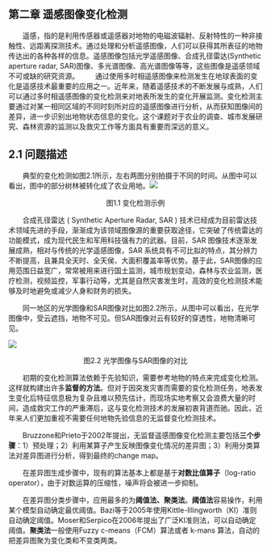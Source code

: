## 第二章  遥感图像变化检测

　　遥感，指的是利用传感器或遥感器对地物的电磁波辐射、反射特性的一种非接触性、远距离探测技术。通过处理和分析遥感图像，人们可以获得其所表征的地物传达出的各种各样的信息。遥感图像包括光学遥感图像、合成孔径雷达(Synthetic aperture radar, SAR)图像、多光谱图像、高光谱图像等等，这些图像是遥感领域不可或缺的研究资源。
　　通过使用多时相遥感图像来检测发生在地球表面的变化是遥感技术最重要的应用之一。近年来，随着遥感技术的不断发展与成熟，人们可以通过多时相遥感图像的变化检测来对地表所发生的变化开展监测。变化检测主要通过对某一相同区域的不同时刻所对应的遥感图像进行分析，从而获知图像间的差异，进一步识别出地物状态信息的变化。这个课题对于农业的调查、城市发展研究、森林资源的监测以及救灾工作等方面具有重要而深远的意义。


## 2.1 问题描述

　　典型的变化检测如图2.1所示，左右两图分别拍摄于不同的时间。从图中可以看出，图中的部分树林被转化成了农业用地。![](http://ww1.sinaimg.cn/large/6deb72a3ly1g1y94j0xoaj20ok0dye7b.jpg)

<p align=center>图1.1 变化检测示例</p>

　　合成孔径雷达 ( Synthetic Aperture Radar, SAR ) 技术已经成为目前雷达技术领域先进的手段，渐渐成为该领域图像源的重要获取途径，它突破了传统雷达的功能模式，成为现代民生和军用科技强有力的武器。目前，SAR 图像技术逐渐发展成熟，相对与传统的光学遥感图像，SAR 系统具有不可比拟的特点，其分辨力不断提高，且兼具全天时、全天侯、大面积覆盖率等优势。基于此，SAR图像的应用范围日益宽广，常常被用来进行国土监测，城市规划变动，森林与农业监测，医疗检测，视频监控，军事行动等，尤其是自然灾害发生时，高效的变化检测技术能够及时地避免或减少人身和财务的损失。

　　同一地区的光学图像和SAR图像对比如图2.2所示，从图中可以看出，在光学图像中，受云遮挡，地物不可见。但SAR图像对云有较好的穿透性，地物清晰可见。

![](http://ww1.sinaimg.cn/large/6deb72a3ly1g1ya4rwommj20oc0c3qrg.jpg)

<p align=center>图2.2 光学图像与SAR图像的对比</p>

　　初期的变化检测算法依赖于先验知识，需要参考地物的特点来完成变化检测。这样就构建出许多**监督的方法**。但对于因突发灾害而需要的变化检测任务，地表发生变化后特征信息极为复杂且难以预先估计，而现场实地考察又会浪费大量的时间，造成救灾工作的严重滞后，这与变化检测技术的发展初衷背道而驰。因此，近年来人们更加重视不需要任何地物先验信息的无监督变化检测技术。

　　Bruzzone和Prieto于2002年提出，无监督遥感图像变化检测主要包括**三个步骤**：1）预处理；2）利用某算子产生反映图像变化情况的差异图；3）利用分类算法对差异图进行分析，得到最终的change map。

　　在差异图生成步骤中，现有的算法基本上都是基于**对数比值算子**（log-ratio operator），由于对数运算的压缩性，噪声将会被进一步抑制。

　　在差异图分类步骤中，应用最多的为**阈值法、聚类法**。**阈值法**容易操作，利用某个模型自动确定最优阈值。Bazi等于2005年使用Kittle-Illingworth（KI）准则自动确定阈值。Moser和Serpico在2006年提出了广泛KI准则法，可以自动确定阈值。**聚类法**一般使用Fuzzy c-means（FCM）算法或者 k-mans 算法，自动的把差异图聚为变化类和不变类两类。








